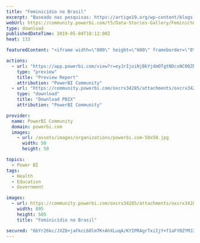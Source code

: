 ```yaml
---
title: "Feminicídio no Brasil"
excerpt: "Baseado nas pesquisas: https://artigo19.org/wp-content/blogs.dir/24/files/2018/03/Dados-Sobre-Feminic%C3%ADdio-no-Brasil-.p ..."
webUrl: https://community.powerbi.com/t5/Data-Stories-Gallery/Feminic%C3%ADdio-no-Brasil/m-p/683885
type: download
publishedDateTime: 2019-05-04T18:12:00Z
heat: 133

featuredContent: "<iframe width=\"800\" height=\"600\" frameborder=\"0\" src=\"https://app.powerbi.com/view?r=eyJrIjoiNjBkYjdmOTgtNDcxNC00ZDFjLWI0MTgtZjA4YjI2NTQzNzQyIiwidCI6IjZlNjhlNmE2LTRkNmItNDUwNS05NjIyLWZkZGFmOGNmYzc1NSIsImMiOjR9\"></iframe>"

actions:
  - url: "https://app.powerbi.com/view?r=eyJrIjoiNjBkYjdmOTgtNDcxNC00ZDFjLWI0MTgtZjA4YjI2NTQzNzQyIiwidCI6IjZlNjhlNmE2LTRkNmItNDUwNS05NjIyLWZkZGFmOGNmYzc1NSIsImMiOjR9"
    type: "preview"
    title: "Preview Report"
    attribution: "PowerBI Community"
  - url: "https://community.powerbi.com/oxcrx34285/attachments/oxcrx34285/DataStoriesGallery/2620/2/Feminicidio%20no%20Brasil%20III.pbix"
    type: "download"
    title: "Download PBIX"
    attribution: "PowerBI Community"

provider:
  name: PowerBI Community
  domain: powerbi.com
  images:
    - url: /assets/images/organizations/powerbi.com-50x50.jpg
      width: 50
      height: 50

topics:
  - Power BI
tags:
  - Health
  - Education
  - Government

images:
  - url: https://community.powerbi.com/oxcrx34285/attachments/oxcrx34285/DataStoriesGallery/2620/1/Screenshot_6.png
    width: 895
    height: 505
    title: "Feminicídio no Brasil"

secured: "6bYr26kc/JXZ8+jaFkcL6OlmTK+AhXLuqA/KYIPRAgrTxiIjY+f1aFY0ZYMJ2CeY8Kwc+omofSnrLSxT6P5MpVOLLSain39E4lCfTMQNQFrivPTOHDNJphY0gEf1zSRotsjNVSa4FJz6kIGgvUL5u5OBdqTQOvUWdq6nA+rSeZ8ghhF1IDB9Y4zNG5/Aa8dGnGr1IA9ssc52RtZyQoQZzf3FP/VO70AKm4nAzyzVWpcUtVD8BFvZ6140AD9AxOvXLLiPZbbYPRK2k5rRq32HievRDxZxxcB293/gjsbBydhO52VuuR/ybROOD8DViA8nGHq+K03+jfxSMDDqXIS1QRHwxVZQRNTAKiGdvVmW18vwO/bZkjBV6LjngCxpCrZaTZjLVji0I7qRkfbWap/9Yg==;sPTK0iReHZ4X495tQZCGdw=="
---
```


